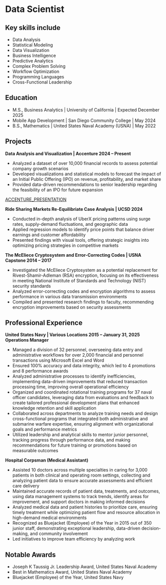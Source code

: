 # Data Scientist

## Key skills include
- Data Analysis
- Statistical Modeling
- Data Visualization
- Business Intelligence
- Predictive Analytics
- Complex Problem Solving
- Workflow Optimization
- Programming Languages
- Cross-Functional Leadership

## Education

- M.S., Business Analytics | University of California | Expected December 2025
- Mobile App Development | San Diego Community College | May 2024
- B.S., Mathematics | United States Naval Academy (USNA) | May 2022


## Projects

**Data Analysis and Visualization | Accenture 2024 – Present**
- Analyzed a dataset of over 10,000 financial records to assess potential company growth scenarios
- Developed visualizations and statistical models to forecast the impact of an Initial Public Offering (IPO) on
revenue, profitability, and market share
- Provided data-driven recommendations to senior leadership regarding the feasibility of an IPO for future
expansion

[ACCENTURE_PRESENTATION](ACCENTURE_PRESENTATION.pdf)

**Ride Sharing Markets Re-Equilibriate Case Analysis | UCSD 2024**
- Conducted in-depth analysis of UberX pricing patterns using surge rates, supply-demand fluctuations, and
geographic data
- Applied regression models to identify price points that balance driver earnings and customer affordability
- Presented findings with visual tools, offering strategic insights into optimizing pricing strategies in competitive
markets

**The McEliece Cryptosystem and Error-Correcting Codes | USNA Capstone 2014 – 2017**
- Investigated the McEliece Cryptosystem as a potential replacement for Rivest-Shamir-Adleman (RSA)
encryption, focusing on its effectiveness in meeting National Institute of Standards and Technology (NIST)
security standards
- Analyzed error-correcting codes and encryption algorithms to assess performance in various data transmission
environments
- Compiled and presented research findings to faculty, recommending encryption improvements based on
security assessments

## Professional Experience
**United States Navy | Various Locations 2015 – January 31, 2025**
**Operations Manager**
- Managed a division of 32 personnel, overseeing data entry and administrative workflows for over 2,000
financial and personnel transactions using Microsoft Excel and Word
- Ensured 100% accuracy and data integrity, which led to 4 promotions and 8 performance awards
- Analyzed administrative processes to identify inefficiencies, implementing data-driven improvements that
reduced transaction processing time, improving overall operational efficiency
- Organized and coordinated rotational training programs for 37 naval officer candidates, leveraging data from
evaluations and feedback to create tailored professional development plans that enhanced knowledge
retention and skill application
- Collaborated across departments to analyze training needs and design cross-functional programs that
integrated both administrative and submarine warfare expertise, ensuring alignment with organizational goals
and performance metrics
- Utilized leadership and analytical skills to mentor junior personnel, tracking progress through performance
data, and making recommendations for future training or promotions based on measurable outcomes

**Hospital Corpsman (Medical Assistant)**
- Assisted 10 doctors across multiple specialties in caring for 3,000 patients in both clinical and operating room
settings, collecting and analyzing patient data to ensure accurate assessments and efficient care delivery
- Maintained accurate records of patient data, treatments, and outcomes, using data management systems to
track trends, identify areas for improvement, and support doctors in making informed decisions
- Analyzed medical data and patient histories to prioritize care, ensuring timely treatment while optimizing
patient flow and resource allocation in high-demand medical environments
- Recognized as Bluejacket (Employee) of the Year in 2015 out of 350 junior staff, demonstrating exceptional
leadership, data-driven decision-making, and community involvement
- Led initiatives to improve team efficiency by analyzing work

## Notable Awards

- Joseph K Taussig Jr. Leadership Award, United States Naval Academy
- Best in Mathematics Award, United States Naval Academy
- Bluejacket (Employee) of the Year, United States Navy

